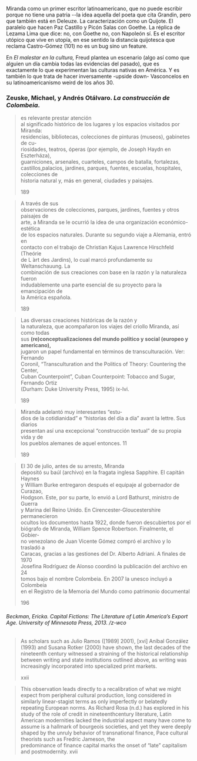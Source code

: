 Miranda como un primer escritor latinoamericano, que no puede escribir porque no tiene una patria --la idea aquella del poeta que cita Grandin, pero que también está en Deleuze. La caracterización como un Quijote. El paralelo que hacen Paz Castillo y Picón Salas con Goethe. La réplica de Lezama Lima que dice: no, con Goethe no, con Napoleón sí. Es el escritor utópico que vive en utopía, en ese sentido la distancia quijotesca que reclama Castro-Gómez (101) no es un bug sino un feature.


En _El malestar en la cultura,_ Freud plantea un escenario (algo así como que alguien un día cambia todas las evidencias del pasado), que es exactamente lo que experimentan las culturas nativas en América. Y es también lo que trata de hacer inversamente -upside down- Vasconcelos en su latinoamericanismo weird de los años 30.

### Zeuske, Michael, y Andrés Otálvaro. _La construcción de Colombeia_.

> es relevante prestar atención  
> al significado histórico de los lugares y los espacios visitados por Miranda:  
> residencias, bibliotecas, colecciones de pinturas (museos), gabinetes de cu-  
> riosidades, teatros, óperas (por ejemplo, de Joseph Haydn en Eszterháza),  
> guarniciones, arsenales, cuarteles, campos de batalla, fortalezas, castillos,palacios, jardines, parques, fuentes, escuelas, hospitales, colecciones de  
> historia natural y, más en general, ciudades y paisajes.
> 
> 189

> A través de sus  
> observaciones de colecciones, parques, jardines, fuentes y otros paisajes de  
> arte, a Miranda se le ocurrió la idea de una organización económico-estética  
> de los espacios naturales. Durante su segundo viaje a Alemania, entró en  
> contacto con el trabajo de Christian Kajus Lawrence Hirschfeld (Theórie  
> de L ́art des Jardins), lo cual marcó profundamente su Weltanschauung. La  
> combinación de sus creaciones con base en la razón y la naturaleza fueron  
> indudablemente una parte esencial de su proyecto para la emancipación de  
> la América española.
> 
> 189

> Las diversas creaciones históricas de la razón y  
> la naturaleza, que acompañaron los viajes del criollo Miranda, así como todas  
> sus **(re)conceptualizaciones del mundo político y social (europeo y americano),**  
> jugaron un papel fundamental en términos de transculturación. Ver: Fernando  
> Coronil, “Transculturation and the Politics of Theory: Countering the Center,  
> Cuban Counterpoint”, Cuban Counterpoint: Tobacco and Sugar, Fernando Ortiz  
> (Durham: Duke University Press, 1995) ix-lvi.
> 
> 189


> Miranda adelantó muy interesantes “estu-  
> dios de la cotidianidad” e “historias del día a día” avant la lettre. Sus diarios  
> presentan así una excepcional “construcción textual” de su propia vida y de  
> los pueblos alemanes de aquel entonces. 11
> 
> 189


> El 30 de julio, antes de su arresto, Miranda  
> depositó su baúl (archivo) en la fragata inglesa Sapphire. El capitán Haynes  
> y William Burke entregaron después el equipaje al gobernador de Curazao,  
> Hodgson. Este, por su parte, lo envió a Lord Bathurst, ministro de Guerra  
> y Marina del Reino Unido. En Cirencester-Gloucestershire permanecieron  
> ocultos los documentos hasta 1922, donde fueron descubiertos por el  
> biógrafo de Miranda, William Spence Robertson. Finalmente, el Gobier-  
> no venezolano de Juan Vicente Gómez compró el archivo y lo trasladó a  
> Caracas, gracias a las gestiones del Dr. Alberto Adriani. A finales de 1970  
> Josefina Rodríguez de Alonso coordinó la publicación del archivo en 24  
> tomos bajo el nombre Colombeia. En 2007 la unesco incluyó a Colombeia  
> en el Registro de la Memoria del Mundo como patrimonio documental
> 
> 196





###### Beckman, Ericka. _Capital Fictions: The Literature of Latin America’s Export Age_. University of Minnesota Press, 2013. /z-wco

> As scholars such as Julio Ramos (\[1989\] 2001), \[xvi\] Aníbal González (1993) and Susana Rotker (2000) have shown, the last decades of the nineteenth century witnessed a straining of the historical relationship between writing and state institutions outlined above, as writing was increasingly incorporated into specialized print markets.
> 
> xxii

> This observation leads directly to a recalibration of what we might expect from peripheral cultural production, long considered in similarly linear-stagist terms as only imperfectly or belatedly repeating European norms. As Richard Rosa (n.d.) has explored in his study of the role of credit in nineteenthcentury literature, Latin American modernities lacked the industrial aspect many have come to assume is a hallmark of bourgeois societies, and yet they were deeply shaped by the unruly behavior of transnational finance, Pace cultural theorists such as Fredric Jameson, the  
> predominance of finance capital marks the onset of “late” capitalism  
> and postmodernity.
xvii